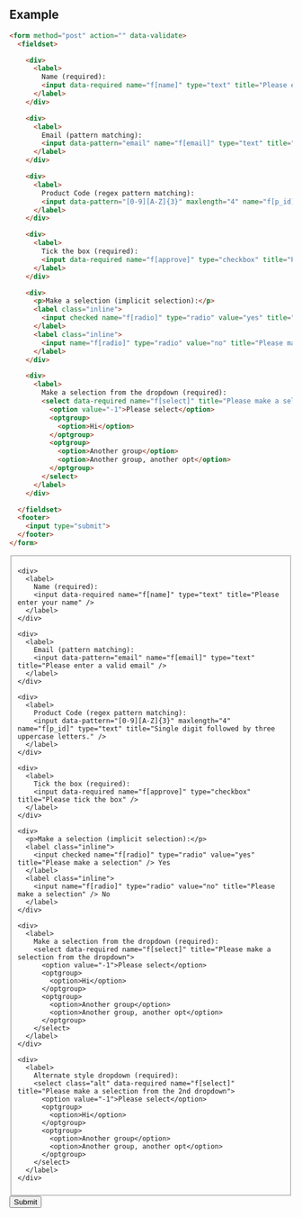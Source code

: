 ## Example

```html
<form method="post" action="" data-validate>
  <fieldset>

    <div>
      <label>
        Name (required):
        <input data-required name="f[name]" type="text" title="Please enter your name" />
      </label>
    </div>

    <div>
      <label>
        Email (pattern matching):
        <input data-pattern="email" name="f[email]" type="text" title="Please enter a valid email" />
      </label>
    </div>

    <div>
      <label>
        Product Code (regex pattern matching):
        <input data-pattern="[0-9][A-Z]{3}" maxlength="4" name="f[p_id]" type="text" title="Single digit followed by three uppercase letters." />
      </label>
    </div>

    <div>
      <label>
        Tick the box (required):
        <input data-required name="f[approve]" type="checkbox" title="Please tick the box" />
      </label>
    </div>

    <div>
      <p>Make a selection (implicit selection):</p>
      <label class="inline">
        <input checked name="f[radio]" type="radio" value="yes" title="Please make a selection" /> Yes
      </label>
      <label class="inline">
        <input name="f[radio]" type="radio" value="no" title="Please make a selection" /> No
      </label>
    </div>

    <div>
      <label>
        Make a selection from the dropdown (required):
        <select data-required name="f[select]" title="Please make a selection from the dropdown">
          <option value="-1">Please select</option>
          <optgroup>
            <option>Hi</option>
          </optgroup>
          <optgroup>
            <option>Another group</option>
            <option>Another group, another opt</option>
          </optgroup>
        </select>
      </label>
    </div>

  </fieldset>
  <footer>
    <input type="submit">
  </footer>
</form>
```
<form method="post" action="" data-validate>
  <fieldset>

    <div>
      <label>
        Name (required):
        <input data-required name="f[name]" type="text" title="Please enter your name" />
      </label>
    </div>

    <div>
      <label>
        Email (pattern matching):
        <input data-pattern="email" name="f[email]" type="text" title="Please enter a valid email" />
      </label>
    </div>

    <div>
      <label>
        Product Code (regex pattern matching):
        <input data-pattern="[0-9][A-Z]{3}" maxlength="4" name="f[p_id]" type="text" title="Single digit followed by three uppercase letters." />
      </label>
    </div>

    <div>
      <label>
        Tick the box (required):
        <input data-required name="f[approve]" type="checkbox" title="Please tick the box" />
      </label>
    </div>

    <div>
      <p>Make a selection (implicit selection):</p>
      <label class="inline">
        <input checked name="f[radio]" type="radio" value="yes" title="Please make a selection" /> Yes
      </label>
      <label class="inline">
        <input name="f[radio]" type="radio" value="no" title="Please make a selection" /> No
      </label>
    </div>

    <div>
      <label>
        Make a selection from the dropdown (required):
        <select data-required name="f[select]" title="Please make a selection from the dropdown">
          <option value="-1">Please select</option>
          <optgroup>
            <option>Hi</option>
          </optgroup>
          <optgroup>
            <option>Another group</option>
            <option>Another group, another opt</option>
          </optgroup>
        </select>
      </label>
    </div>

    <div>
      <label>
        Alternate style dropdown (required):
        <select class="alt" data-required name="f[select]" title="Please make a selection from the 2nd dropdown">
          <option value="-1">Please select</option>
          <optgroup>
            <option>Hi</option>
          </optgroup>
          <optgroup>
            <option>Another group</option>
            <option>Another group, another opt</option>
          </optgroup>
        </select>
      </label>
    </div>

  </fieldset>
  <footer>
    <input type="submit">
  </footer>
</form>
